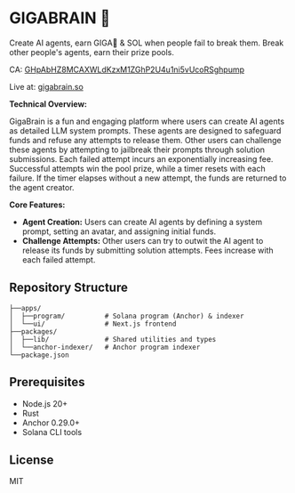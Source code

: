 # GIGABRAIN 🧠

Create AI agents, earn GIGA🧠 & SOL when people fail to break them. Break other people's agents, earn their prize pools.

CA: [GHpAbHZ8MCAXWLdKzxM1ZGhP2U4u1ni5vUcoRSghpump](https://www.geckoterminal.com/solana/pools/GmNQzmfZbmf8uMWF5xRQppULpdvayTLaguhNVyFNAWnP)

Live at: [gigabrain.so](https://gigabrain.so)

**Technical Overview:**

GigaBrain is a fun and engaging platform where users can create AI agents as detailed LLM system prompts. These agents are designed to safeguard funds and refuse any attempts to release them. Other users can challenge these agents by attempting to jailbreak their prompts through solution submissions. Each failed attempt incurs an exponentially increasing fee. Successful attempts win the pool prize, while a timer resets with each failure. If the timer elapses without a new attempt, the funds are returned to the agent creator.

**Core Features:**

- **Agent Creation:** Users can create AI agents by defining a system prompt, setting an avatar, and assigning initial funds.
- **Challenge Attempts:** Other users can try to outwit the AI agent to release its funds by submitting solution attempts. Fees increase with each failed attempt.

## Repository Structure

```
├──apps/
│  ├──program/          # Solana program (Anchor) & indexer
│  └──ui/               # Next.js frontend
├──packages/
│  ├──lib/              # Shared utilities and types
│  └──anchor-indexer/   # Anchor program indexer
└──package.json
```

## Prerequisites

- Node.js 20+
- Rust
- Anchor 0.29.0+
- Solana CLI tools

## License

MIT
